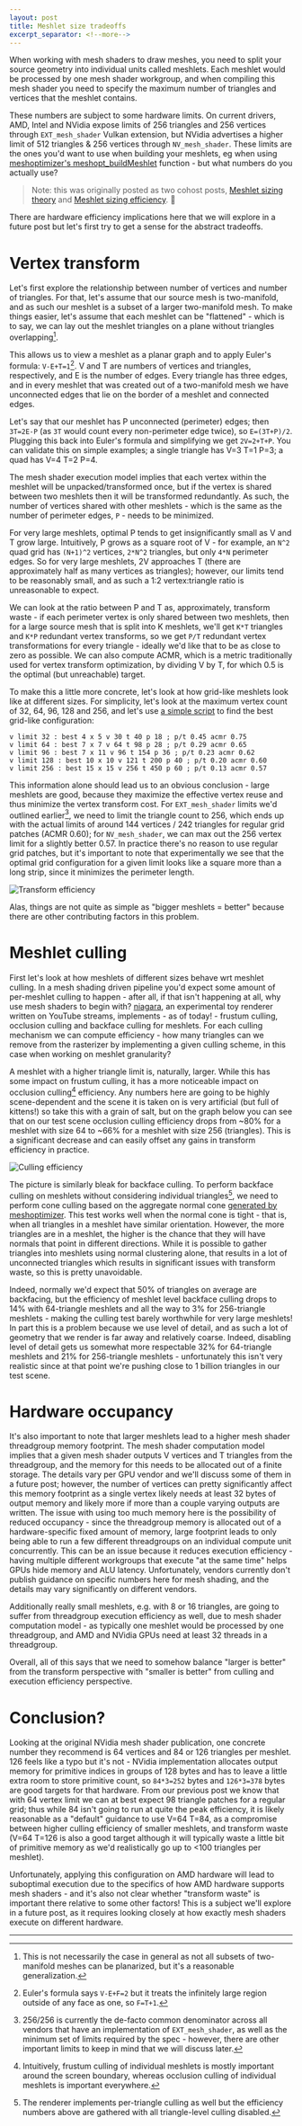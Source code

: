 ```yaml
---
layout: post
title: Meshlet size tradeoffs
excerpt_separator: <!--more-->
---
```


When working with mesh shaders to draw meshes, you need to split your source geometry into individual units called meshlets. Each meshlet would be processed by one mesh shader workgroup, and when compiling this mesh shader you need to specify the maximum number of triangles and vertices that the meshlet contains.

These numbers are subject to some hardware limits. On current drivers, AMD, Intel and NVidia expose limits of 256 triangles and 256 vertices through `EXT_mesh_shader` Vulkan extension, but NVidia advertises a higher limit of 512 triangles & 256 vertices through `NV_mesh_shader`. These limits are the ones you'd want to use when building your meshlets, eg when using [meshoptimizer's meshopt_buildMeshlet](https://github.com/zeux/meshoptimizer#mesh-shading) function - but what numbers do you actually use?

<!--more-->

> Note: this was originally posted as two cohost posts, [Meshlet sizing theory](https://cohost.org/zeux/post/659687-meshlet-sizing-theor) and [Meshlet sizing efficiency](https://cohost.org/zeux/post/779129-meshlet-sizing-effic). 🐞

There are hardware efficiency implications here that we will explore in a future post but let's first try to get a sense for the abstract tradeoffs.

# Vertex transform

Let's first explore the relationship between number of vertices and number of triangles. For that, let's assume that our source mesh is two-manifold, and as such our meshlet is a subset of a larger two-manifold mesh. To make things easier, let's assume that each meshlet can be  "flattened" - which is to say, we can lay out the meshlet triangles on a plane without triangles overlapping[^1].

This allows us to view a meshlet as a planar graph and to apply Euler's formula: `V-E+T=1`[^2]. V and T are numbers of vertices and triangles, respectively, and E is the number of edges. Every triangle has three edges, and in every meshlet that was created out of a two-manifold mesh we have unconnected edges that lie on the border of a meshlet and connected edges. 

Let's say that our meshlet has P unconnected (perimeter) edges; then `3T=2E-P` (as `3T` would count every non-perimeter edge twice), so `E=(3T+P)/2`. Plugging this back into Euler's formula and simplifying we get `2V=2+T+P`. You can validate this on simple examples; a single triangle has V=3 T=1 P=3; a quad has V=4 T=2 P=4.

The mesh shader execution model implies that each vertex within the meshlet will be unpacked/transformed once, but if the vertex is shared between two meshlets then it will be transformed redundantly. As such, the number of vertices shared with other meshlets - which is the same as the number of perimeter edges, `P` - needs to be minimized.

For very large meshlets, optimal P tends to get insignificantly small as V and T grow large. Intuitively, P grows as a square root of V - for example, an `N^2` quad grid has `(N+1)^2` vertices, `2*N^2` triangles, but only `4*N` perimeter edges. So for very large meshlets, 2V approaches T (there are approximately half as many vertices as triangles); however, our limits tend to be reasonably small, and as such a 1:2 vertex:triangle ratio is unreasonable to expect.

We can look at the ratio between P and T as, approximately, transform waste - if each perimeter vertex is only shared between two meshlets, then for a large source mesh that is split into K meshlets, we'll get `K*T` triangles and `K*P` redundant vertex transforms, so we get `P/T` redundant vertex transformations for every triangle - ideally we'd like that to be as close to zero as possible. We can also compute ACMR, which is a metric traditionally used for vertex transform optimization, by dividing V by T, for which 0.5 is the optimal (but unreachable) target.

To make this a little more concrete, let's look at how grid-like meshlets look like at different sizes. For simplicity, let's look at the maximum vertex count of 32, 64, 96, 128 and 256, and let's use [a simple script](https://gist.github.com/zeux/1ebc5e04030a681f7957ded0f5957015) to find the best grid-like configuration:

```
v limit 32 : best 4 x 5 v 30 t 40 p 18 ; p/t 0.45 acmr 0.75
v limit 64 : best 7 x 7 v 64 t 98 p 28 ; p/t 0.29 acmr 0.65
v limit 96 : best 7 x 11 v 96 t 154 p 36 ; p/t 0.23 acmr 0.62
v limit 128 : best 10 x 10 v 121 t 200 p 40 ; p/t 0.20 acmr 0.60
v limit 256 : best 15 x 15 v 256 t 450 p 60 ; p/t 0.13 acmr 0.57
```

This information alone should lead us to an obvious conclusion - large meshlets are good, because they maximize the effective vertex reuse and thus minimize the vertex transform cost. For `EXT_mesh_shader` limits we'd outlined earlier[^3], we need to limit the triangle count to 256, which ends up with the actual limits of around 144 vertices / 242 triangles for regular grid patches (ACMR 0.60); for `NV_mesh_shader`, we can max out the 256 vertex limit for a slightly better 0.57. In practice there's no reason to use regular grid patches, but it's important to note that experimentally we see that the optimal grid configuration for a given limit looks like a square more than a long strip, since it minimizes the perimeter length.

![Transform efficiency](/images/meshlets_1.png)

Alas, things are not quite as simple as "bigger meshlets = better" because there are other contributing factors in this problem.

# Meshlet culling

First let's look at how meshlets of different sizes behave wrt meshlet culling. In a mesh shading driven pipeline you'd expect some amount of per-meshlet culling to happen - after all, if that isn't happening at all, why use mesh shaders to begin with? [niagara](https://github.com/zeux/niagara), an experimental toy renderer written on YouTube streams, implements - as of today! - frustum culling, occlusion culling and backface culling for meshlets. For each culling mechanism we can compute efficiency - how many triangles can we remove from the rasterizer by implementing a given culling scheme, in this case when working on meshlet granularity?

A meshlet with a higher triangle limit is, naturally, larger. While this has some impact on frustum culling, it has a more noticeable impact on occlusion culling[^4] efficiency. Any numbers here are going to be highly scene-dependent and the scene it is taken on is very artificial (but full of kittens!) so take this with a grain of salt, but on the graph below you can see that on our test scene occlusion culling efficiency drops from ~80% for a meshlet with size 64 to ~66% for a meshlet with size 256 (triangles). This is a significant decrease and can easily offset any gains in transform efficiency in practice.

![Culling efficiency](/images/meshlets_2.png)

The picture is similarly bleak for backface culling. To perform backface culling on meshlets without considering individual triangles[^5], we need to perform cone culling based on the aggregate normal cone [generated by meshoptimizer](https://github.com/zeux/meshoptimizer#mesh-shading). This test works well when the normal cone is tight - that is, when all triangles in a meshlet have similar orientation. However, the more triangles are in a meshlet, the higher is the chance that they will have normals that point in different directions. While it is possible to gather triangles into meshlets using normal clustering alone, that results in a lot of unconnected triangles which results in significant issues with transform waste, so this is pretty unavoidable.

Indeed, normally we'd expect that 50% of triangles on average are backfacing, but the efficiency of meshlet level backface culling drops to 14% with 64-triangle meshlets and all the way to 3% for 256-triangle meshlets - making the culling test barely worthwhile for very large meshlets! In part this is a problem because we use level of detail, and as such a lot of geometry that we render is far away and relatively coarse. Indeed, disabling level of detail gets us somewhat more respectable 32% for 64-triangle meshlets and 21% for 256-triangle meshlets - unfortunately this isn't very realistic since at that point we're pushing close to 1 billion triangles in our test scene.

# Hardware occupancy

It's also important to note that larger meshlets lead to a higher mesh shader threadgroup memory footprint. The mesh shader computation model implies that a given mesh shader outputs V vertices and T triangles from the threadgroup, and the memory for this needs to be allocated out of a finite storage. The details vary per GPU vendor and we'll discuss some of them in a future post; however, the number of vertices can pretty significantly affect this memory footprint as a single vertex likely needs at least 32 bytes of output memory and likely more if more than a couple varying outputs are written. The issue with using too much memory here is the possibility of reduced occupancy - since the threadgroup memory is allocated out of a hardware-specific fixed amount of memory, large footprint leads to only being able to run a few different threadgroups on an individual compute unit concurrently. This can be an issue because it reduces execution efficiency - having multiple different workgroups that execute "at the same time" helps GPUs hide memory and ALU latency. Unfortunately, vendors currently don't publish guidance on specific numbers here for mesh shading, and the details may vary significantly on different vendors.

Additionally really small meshlets, e.g. with 8 or 16 triangles, are going to suffer from threadgroup execution efficiency as well, due to mesh shader computation model - as typically one meshlet would be processed by one threadgroup, and AMD and NVidia GPUs need at least 32 threads in a threadgroup.

Overall, all of this says that we need to somehow balance "larger is better" from the transform perspective with "smaller is better" from culling and execution efficiency perspective.

# Conclusion?

Looking at the original NVidia mesh shader publication, one concrete number they recommend is 64 vertices and 84 or 126 triangles per meshlet. 126 feels like a typo but it's not - NVidia implementation allocates output memory for primitive indices in groups of 128 bytes and has to leave a little extra room to store primitive count, so `84*3=252` bytes and `126*3=378` bytes are good targets for that hardware. From our previous post we know that with 64 vertex limit we can at best expect 98 triangle patches for a regular grid; thus while 84 isn't going to run at quite the peak efficiency, it is likely reasonable as a "default" guidance to use V=64 T=84, as a compromise between higher culling efficiency of smaller meshlets, and transform waste (V=64 T=126 is also a good target although it will typically waste a little bit of primitive memory as we'd realistically go up to <100 triangles per meshlet).

Unfortunately, applying this configuration on AMD hardware will lead to suboptimal execution due to the specifics of how AMD hardware supports mesh shaders - and it's also not clear whether "transform waste" is important there relative to some other factors! This is a subject we'll explore in a future post, as it requires looking closely at how exactly mesh shaders execute on different hardware.

---
[^1]: This is not necessarily the case in general as not all subsets of two-manifold meshes can be planarized, but it's a reasonable generalization.
[^2]: Euler's formula says `V-E+F=2` but it treats the infinitely large region outside of any face as one, so `F=T+1`.
[^3]: 256/256 is currently the de-facto common denominator across all vendors that have an implementation of `EXT_mesh_shader`, as well as the minimum set of limits required by the spec - however, there are other important limits to keep in mind that we will discuss later.
[^4]: Intuitively, frustum culling of individual meshlets is mostly important around the screen boundary, whereas occlusion culling of individual meshlets is important everywhere.
[^5]: The renderer implements per-triangle culling as well but the efficiency numbers above are gathered with all triangle-level culling disabled.